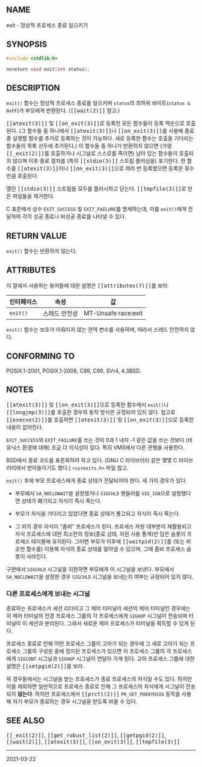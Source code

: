 ## NAME

exit - 정상적 프로세스 종료 일으키기

## SYNOPSIS

```c
#include <stdlib.h>

noreturn void exit(int status);
```

## DESCRIPTION

`exit()` 함수는 정상적 프로세스 종료를 일으키며 `status`의 최하위 바이트(`status & 0xFF`)가 부모에게 반환된다. (<tt>[[wait(2)]]</tt> 참고.)

<tt>[[atexit(3)]]</tt> 및 <tt>[[on_exit(3)]]</tt>로 등록한 모든 함수들이 등록 역순으로 호출된다. (그 함수들 중 하나에서 <tt>[[atexit(3)]]</tt>나 <tt>[[on_exit(3)]]</tt>를 사용해 종료 중 실행할 함수를 추가로 등록하는 것이 가능하다. 새로 등록한 함수는 호출을 기다리는 함수들의 목록 선두에 추가된다.) 이 함수들 중 하나가 반환하지 않으면 (가령 <tt>[[_exit(2)]]</tt>를 호출하거나 시그널로 스스로를 죽이면) 남아 있는 함수들이 호출되지 않으며 이후 종료 절차를 (특히 <tt>[[stdio(3)]]</tt> 스트림 플러싱을) 포기한다. 한 함수를 <tt>[[atexit(3)]]</tt>이나 <tt>[[on_exit(3)]]</tt>으로 여러 번 등록했으면 등록한 횟수만큼 호출된다.

열린 <tt>[[stdio(3)]]</tt> 스트림들 모두를 플러시하고 닫는다. <tt>[[tmpfile(3)]]</tt>로 만든 파일들을 제거한다.

C 표준에서 상수 `EXIT_SUCCESS` 및 `EXIT_FAILURE`를 명세하는데, 이를 `exit()`에게 전달하여 각각 성공 종료나 비성공 종료를 나타낼 수 있다.

## RETURN VALUE

`exit()` 함수는 반환하지 않는다.

## ATTRIBUTES

이 절에서 사용하는 용어들에 대한 설명은 <tt>[[attributes(7)]]</tt>를 보라.

| 인터페이스 | 속성 | 값 |
| --- | --- | --- |
| `exit()` | 스레드 안전성 | MT-Unsafe race:exit |

`exit()` 함수는 보호가 이뤄지지 않는 전역 변수를 사용하며, 따라서 스레드 안전하지 않다.

## CONFORMING TO

POSIX.1-2001, POSIX.1-2008, C89, C99, SVr4, 4.3BSD.

## NOTES

<tt>[[atexit(3)]]</tt> 및 <tt>[[on_exit(3)]]</tt>으로 등록한 함수에서 `exit()`나 <tt>[[longjmp(3)]]</tt>를 호출한 경우의 동작 방식은 규정되어 있지 않다. 참고로 <tt>[[execve(2)]]</tt>를 호출하면 <tt>[[atexit(3)]]</tt> 및 <tt>[[on_exit(3)]]</tt>으로 등록한 내용이 없어진다.

`EXIT_SUCCESS`와 `EXIT_FAILURE`를 쓰는 것이 0과 1 내지 -1 같은 값을 쓰는 것보다 (비 유닉스 환경에 대해) 조금 더 이식성이 있다. 특히 VMS에서 다른 관행을 사용한다.

BSD에서 종료 코드를 표준화하려 하고 있다. (GNU C 라이브러리 같은 몇몇 C 라이브러리에서 받아들이기도 했다.) `<sysexits.h>` 파일 참고.

`exit()` 후에 부모 프로세스에게 종료 상태가 전달되어야 한다. 세 가지 경우가 있다.

* 부모에서 `SA_NOCLDWAIT`을 설정했거나 `SIGCHLD` 핸들러를 `SIG_IGN`으로 설정했다면 상태가 폐기되고 자식이 즉시 죽는다.

* 부모가 자식을 기다리고 있었다면 종료 상태가 통고되고 자식이 즉시 죽는다.

* 그 외의 경우 자식이 "좀비" 프로세스가 된다. 프로세스 자원 대부분이 재활용되고 자식 프로세스에 대한 최소한의 정보(종료 상태, 자원 사용 통계)만 담은 슬롯이 프로세스 테이블에 유지된다. 그러면 부모가 이후에 <tt>[[waitpid(2)]]</tt>를 (또는 비슷한 함수를) 이용해 자식의 종료 상태를 알아낼 수 있으며, 그때 좀비 프로세스 슬롯이 사라진다.

구현에서 `SIGCHLD` 시그널을 지원하면 부모에게 이 시그널을 보낸다. 부모에서 `SA_NOCLDWAIT`을 설정한 경우 `SIGCHLD` 시그널을 보내는지 여부는 규정되어 있지 않다.

### 다른 프로세스에게 보내는 시그널

종료하는 프로세스가 세션 리더이고 그 제어 터미널이 세션의 제어 터미널인 경우에는 이 제어 터미널의 전경 프로세스 그룹의 각 프로세스에게 `SIGHUP` 시그널이 전송되며 터미널이 이 세션과 분리된다. 그래서 새로운 제어 프로세스가 터미널을 획득할 수 있게 된다.

프로세스 종료로 인해 어떤 프로세스 그룹이 고아가 되는 경우에 그 새로 고아가 되는 프로세스 그룹의 구성원 중에 정지된 프로세스가 있으면 이 프로세스 그룹의 각 프로세스에게 `SIGCONT` 시그널과 `SIGHUP` 시그널이 연달아 가게 된다. 고아 프로세스 그룹에 대한 설명은 <tt>[[setpgid(2)]]</tt>를 보라.

위 경우들에서는 시그널을 받는 프로세스가 종료 프로세스의 자식일 수도 있다. 하지만 이를 제외하면 일반적으로 프로세스 종료로 인해 그 프로세스의 자식에게 시그널이 전송되지 **않는다**. 하지만 프로세스에서 <tt>[[prctl(2)]]</tt> `PR_SET_PDEATHSIG` 동작을 사용해 자기 부모가 종료하는 경우 시그널을 받도록 바꿀 수 있다.

## SEE ALSO

<tt>[[_exit(2)]]</tt>, <tt>[[get_robust_list(2)]]</tt>, <tt>[[getpgid(2)]]</tt>, <tt>[[wait(2)]]</tt>, <tt>[[atexit(3)]]</tt>, <tt>[[on_exit(3)]]</tt>, <tt>[[tmpfile(3)]]</tt>

----

2021-03-22
